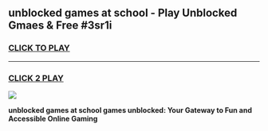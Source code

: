 
## unblocked games at school - Play Unblocked Gmaes & Free #3sr1i
<h3>
<a href="https://news.freeplayer.one?title=unblocked_games_at_school&ref=03M">CLICK TO PLAY</a></h3>
<hr>

<h3>
<a href="https://news.freeplayer.one?title=unblocked_games_at_school&ref=03M">CLICK 2 PLAY</a>
  
</h3>

<a href="https://news.freeplayer.one?title=unblocked_games_at_school&ref=03M"><img src="https://clearcache.store/games.png"></a>


**unblocked games at school games unblocked: Your Gateway to Fun and Accessible Online Gaming**
